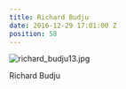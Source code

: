 ```yaml
---
title: Richard Budju
date: 2016-12-29 17:01:00 Z
position: 58
---
```


![richard_budju13.jpg](/uploads/richard_budju13.jpg)

Richard Budju